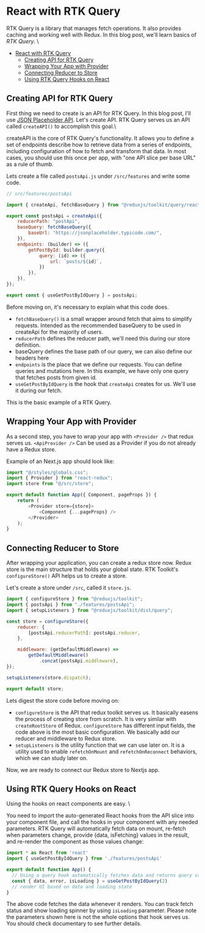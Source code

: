 # React with RTK Query

RTK Query is a library that manages fetch operations. It also provides caching and working well with Redux. In this blog post, we'll learn basics of *RTK Query*. \\

- [React with RTK Query](#react-with-rtk-query)
  - [Creating API for RTK Query](#creating-api-for-rtk-query)
  - [Wrapping Your App with Provider](#wrapping-your-app-with-provider)
  - [Connecting Reducer to Store](#connecting-reducer-to-store)
  - [Using RTK Query Hooks on React](#using-rtk-query-hooks-on-react)


## Creating API for RTK Query

First thing we need to create is an API for RTK Query. In this blog post, I'll use [JSON Placeholder API]("https://jsonplaceholder.typicode.com/"). Let's create API. RTK Query serves us an API called `createAPI()` to accomplish this goal.\\

createAPI is the core of RTK Query's functionality. It allows you to define a set of endpoints describe how to retrieve data from a series of endpoints, including configuration of how to fetch and transform that data. In most cases, you should use this once per app, with "one API slice per base URL" as a rule of thumb.

Lets create a file called `postsApi.js` under `/src/features` and write some code.

```js
// src/features/postsApi

import { createApi, fetchBaseQuery } from "@reduxjs/toolkit/query/react";

export const postsApi = createApi({
    reducerPath: "postApi",
    baseQuery: fetchBaseQuery({
        baseUrl: "https://jsonplaceholder.typicode.com/",
    }),
    endpoints: (builder) => ({
        getPostById: builder.query({
            query: (id) => ({
                url: `posts/${id}`,
            })
        }),
    }),
});

export const { useGetPostByIdQuery } = postsApi;


```

Before moving on, it's necessary to explain what this code does.

-   `fetchBaseQuery()` is a small wrapper around fetch that aims to simplify requests. Intended as the recommended baseQuery to be used in createApi for the majority of users.
-   `reducerPath` defines the reducer path, we'll need this during our store definition.
-   baseQuery defines the base path of our query, we can also define our headers here
-   `endpoints` is the place that we define our requests. You can define queries and mutations here. In this example, we have only one query that fetches posts from given id.
-   `useGetPostByIdQuery` is the hook that `createApi` creates for us. We'll use it during our fetch.

This is the basic example of a RTK Query.

## Wrapping Your App with Provider

As a second step, you have to wrap your app with ```<Provider />``` that redux serves us. `<ApiProvider />` Can be used as a Provider if you do not already have a Redux store.

Example of an Next.js app should look like:

```js
import "@/styles/globals.css";
import { Provider } from "react-redux";
import store from "@/src/store";

export default function App({ Component, pageProps }) {
    return (
        <Provider store={store}>
            <Component {...pageProps} />
        </Provider>
    );
}
```

## Connecting Reducer to Store

After wrapping your application, you can create a redux store now. Redux store is the main structure that holds your global state. RTK Toolkit's `configureStore()` API helps us to create a store.

Let's create a store under `/src`, called it `store.js`.

```js
import { configureStore } from "@reduxjs/toolkit";
import { postsApi } from "./features/postsApi";
import { setupListeners } from "@reduxjs/toolkit/dist/query";

const store = configureStore({
    reducer: {
        [postsApi.reducerPath]: postsApi.reducer,
    },

    middleware: (getDefaultMiddleware) =>
        getDefaultMiddleware()
            .concat(postsApi.middleware),
});

setupListeners(store.dispatch);

export default store;
```

Lets digest the store code before moving on:

-   `configureStore` is the API that redux toolkit serves us. It basically easens the process of creating store from scratch. It is very similar with `createRootStore` of Redux. `configureStore` has different input fields, the code above is the most basic configuration. We basically add our reducer and middleware to Redux store.
-   `setupListeners` is the utility function that we can use later on. It is a utility used to enable `refetchOnMount` and `refetchOnReconnect` behaviors, which we can study later on.


Now, we are ready to connect our Redux store to Nextjs app.

## Using RTK Query Hooks on React

Using the hooks on react components are easy. \\

You need to import the auto-generated React hooks from the API slice into your component file, and call the hooks in your component with any needed parameters. RTK Query will automatically fetch data on mount, re-fetch when parameters change, provide {data, isFetching} values in the result, and re-render the component as those values change:

```jsx
import * as React from 'react'
import { useGetPostByIdQuery } from './features/postsApi'

export default function App() {
  // Using a query hook automatically fetches data and returns query values
  const { data, error, isLoading } = useGetPostByIdQuery(2)
  // render UI based on data and loading state
}

```

The above code fetches the data whenever it renders. You can track fetch status and show loading spinner by using `isLoading` parameter. Please note the parameters shown here is not the whole options that hook serves us. You should check documentary to see further details.


